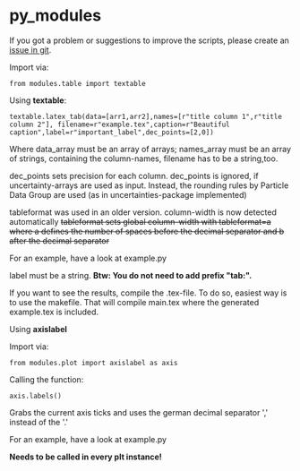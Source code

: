 # py_modules
If you got a problem or suggestions to improve the scripts, please create an [issue in git](https://github.com/Julian-Hochhaus/py_modules/issues).

Import via:

    from modules.table import textable



Using **textable**:

    textable.latex_tab(data=[arr1,arr2],names=[r"title column 1",r"title column 2"], filename=r"example.tex",caption=r"Beautiful caption",label=r"important_label",dec_points=[2,0])


Where data_array must be an array of arrays; names_array must be an array of strings, containing the column-names, filename has to be a string,too.

dec_points sets precision for each column. dec_points is ignored, if uncertainty-arrays are used as input. Instead, the rounding rules by Particle Data Group are used (as in uncertainties-package implemented)


tableformat was used in an older version. column-width is now detected automatically
~~tableformat sets global column-width with
    tableformat=a
where a defines the number of spaces before the decimal separator and b after the decimal separator~~

For an example, have a look at example.py

label must be a string.
**Btw: You do not need to add prefix "tab:".**


If you want to see the results, compile the .tex-file.
To do so, easiest way is to use the makefile.
That will compile main.tex where the generated example.tex is included. 


Using **axislabel**

Import via:

    from modules.plot import axislabel as axis

Calling the function:

    axis.labels()
Grabs the current axis ticks and uses the german decimal separator ',' instead of the '.'

For an example, have a look at example.py



**Needs to be called in every plt instance!**
